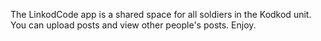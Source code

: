 The LinkodCode app is a shared space for all soldiers in the Kodkod unit.
You can upload posts and view other people's posts. 
Enjoy.
